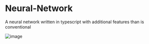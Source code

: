 # Neural-Network
A neural network written in typescript with additional features than is conventional

![image](https://user-images.githubusercontent.com/48334001/236513625-fb016c2a-d75f-4584-8a58-28a69c7cfa02.png)
